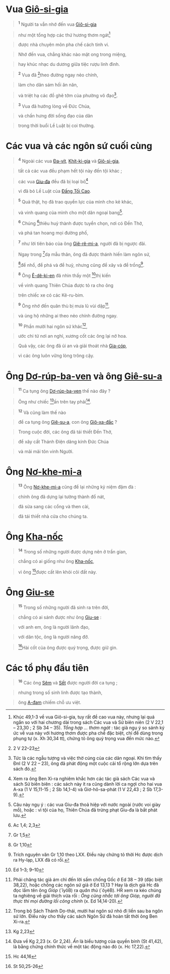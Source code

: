 # Vua [Giô-si-gia]()

> <sup><b>1</b></sup> Người ta vẫn nhớ đến vua [Giô-si-gia]()
>


> như một tổng hợp các thứ hương thơm ngát[^1]
>


> được nhà chuyên môn pha chế cách tinh vi.
>


> Nhớ đến vua, chẳng khác nào mật ong trong miệng,
>


> hay khúc nhạc du dương giữa tiệc rượu linh đình.
>


> <sup><b>2</b></sup> Vua đã [^1*]theo đường ngay nẻo chính,
>


> làm cho dân sám hối ăn năn,
>


> và triệt hạ các đồ ghê tởm của phường vô đạo[^2].
>


> <sup><b>3</b></sup> Vua đã hướng lòng về Đức Chúa,
>


> và chấn hưng đời sống đạo của dân
>


> trong thời buổi Lề Luật bị coi thường.
>


# Các vua và các ngôn sứ cuối cùng

> <sup><b>4</b></sup> Ngoài các vua [Đa-vít](), [Khít-ki-gia]() và [Giô-si-gia](),
>


> tất cả các vua đều phạm hết tội này đến tội khác ;
>


> các vua [Giu-đa]() đều đã bị loại bỏ[^3]
>


> vì đã bỏ Lề Luật của [Đấng Tối Cao]().
>


> <sup><b>5</b></sup> Quả thật, họ đã trao quyền lực của mình cho kẻ khác,
>


> và vinh quang của mình cho một dân ngoại bang[^4].
>


> <sup><b>6</b></sup> Chúng [^2*]thiêu huỷ thành được tuyển chọn, nơi có Đền Thờ,
>


> và phá tan hoang mọi đường phố,
>


> <sup><b>7</b></sup> như lời tiên báo của ông [Giê-rê-mi-a](), người đã bị ngược đãi.
>


> Ngay trong [^3*]dạ mẫu thân, ông đã được thánh hiến làm ngôn sứ,
>


> [^4*]để nhổ, để phá và để huỷ, nhưng cũng để xây và để trồng[^5].
>


> <sup><b>8</b></sup> Ông [Ê-dê-ki-en]() đã nhìn thấy một [^5*]thị kiến
>


> về vinh quang Thiên Chúa được tỏ ra cho ông
>


> trên chiếc xe có các Kê-ru-bim.
>


> <sup><b>9</b></sup> Ông nhớ đến quân thù bị mưa lũ vùi dập[^6],
>


> và ủng hộ những ai theo nẻo chính đường ngay.
>


> <sup><b>10</b></sup> Phần mười hai ngôn sứ khác[^7],
>


> ước chi từ nơi an nghỉ, xương cốt các ông lại nở hoa.
>


> Quả vậy, các ông đã ủi an và giải thoát nhà [Gia-cóp](),
>


> vì các ông luôn vững lòng trông cậy.
>


# Ông [Dơ-rúp-ba-ven]() và ông [Giê-su-a]()

> <sup><b>11</b></sup> Ca tụng ông [Dơ-rúp-ba-ven]() thế nào đây ?
>


> Ông như chiếc [^6*]ấn trên tay phải[^8].
>


> <sup><b>12</b></sup> Và cũng làm thế nào
>


> để ca tụng ông [Giê-su-a](), con ông [Giô-xa-đắc]() ?
>


> Trong cuộc đời, các ông đã tái thiết Đền Thờ,
>


> để xây cất Thánh Điện dâng kính Đức Chúa
>


> và mãi mãi tôn vinh Người.
>


# Ông [Nơ-khe-mi-a]()

> <sup><b>13</b></sup> Ông [Nơ-khe-mi-a]() cũng để lại những kỷ niệm đậm đà :
>


> chính ông đã dựng lại tường thành đổ nát,
>


> đã sửa sang các cổng và then cài,
>


> đã tái thiết nhà cửa cho chúng ta.
>


# Ông [Kha-nốc]()

> <sup><b>14</b></sup> Trong số những người được dựng nên ở trần gian,
>


> chẳng có ai giống như ông [Kha-nốc](),
>


> vì ông [^7*]được cất lên khỏi cõi đất này.
>


# Ông [Giu-se]()

> <sup><b>15</b></sup> Trong số những người đã sinh ra trên đời,
>


> chẳng có ai sánh được như ông [Giu-se]() :
>


> với anh em, ông là người lãnh đạo,
>


> với dân tộc, ông là người nâng đỡ.
>


> [^8*]Hài cốt của ông được quý trọng, được giữ gìn.
>


# Các tổ phụ đầu tiên

> <sup><b>16</b></sup> Các ông [Sêm]() và [Sết]() được người đời ca tụng ;
>


> nhưng trong số sinh linh được tạo thành,
>


> ông [A-đam]() chiếm chỗ ưu việt.
>

[^1]: Khúc 49,1-3 về vua Giô-si-gia, tuy rất đề cao vua này, nhưng lại quá ngắn so với hai chương dài trong sách Các vua và Sử biên niên (2 V 22,1 – 23,30 ; 2 Sb 34 – 35). *Tổng hợp ... thơm ngát* : tác giả ngụ ý so sánh ký ức về vua này với hương thơm được pha chế đặc biệt, chỉ để dùng trong phụng tự (x. Xh 30,34 tt), chứng tỏ ông quý trọng vua đến mức nào.
[^2]: Tức là các ngẫu tượng và việc thờ cúng của các dân ngoại. Khi tìm thấy Đnl (2 V 22 – 23), ông đã phát động một cuộc cải tổ rộng lớn dựa trên sách đó.
[^3]: Xem ra ông Ben Xi-ra nghiêm khắc hơn các tác giả sách Các vua và sách Sử biên biên : các sách này ít ra cũng dành lời ca ngợi cho hai vua A-xa (1 V 15,11-15 ; 2 Sb 14,1-4) và Giơ-hô-sa-phát (1 V 22,43 ; 2 Sb 17,3-9).
[^4]: Câu này ngụ ý : các vua Giu-đa thoả hiệp với nước ngoài (rước voi giày mồ), hoặc : vì tội của họ, Thiên Chúa đã trừng phạt Giu-đa là bắt phát lưu.
[^5]: Trích nguyên văn Gr 1,10 theo LXX. Điều này chứng tỏ thời Hc được dịch ra Hy-lạp, LXX đã có rồi.
[^6]: Phải chăng tác giả ám chỉ đến lời sấm chống Gốc ở Ed 38 – 39 (đặc biệt 38,22), hoặc chống các ngôn sứ giả ở Ed 13,13 ? Hay là dịch giả Hc đã đọc lầm tên ông *Gióp* (´îyôB) ra *quân thù* (´ôyëB). HR xem ra kéo chúng ta nghiêng về giải thích vừa rồi : *Ông cũng nhắc tới ông Gióp, người đã thực thi mọi đường lối công chính* (x. Ed 14,14-20).
[^7]: Trong bộ Sách Thánh Do-thái, mười hai ngôn sứ nhỏ đi liền sau ba ngôn sứ lớn. Điều này cho thấy các sách Ngôn Sứ đã hoàn tất thời ông Ben Xi-ra.
[^8]: Đưa về Kg 2,23 (x. Gr 2,24). *Ấn* là biểu tượng của quyền bính (St 41,42), là bằng chứng chính thức về một tác động nào đó (x. Hc 17,22).
[^1*]: 2 V 22–23
[^2*]: Ac 1,4; 2,3
[^3*]: Gr 1,5
[^4*]: Gr 1,10
[^5*]: Ed 1–3; 9–10
[^6*]: Kg 2,23
[^7*]: Hc 44,16
[^8*]: St 50,25-26